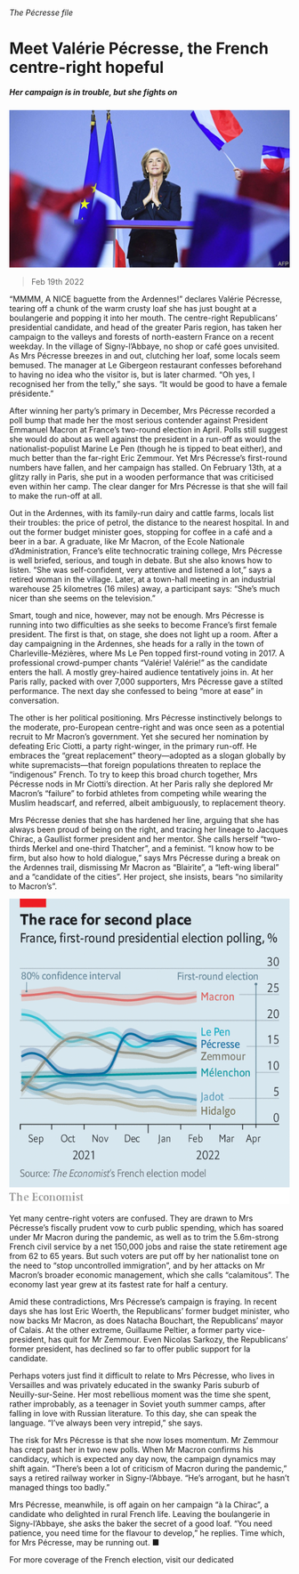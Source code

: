 ###### The Pécresse file

# Meet Valérie Pécresse, the French centre-right hopeful 

##### Her campaign is in trouble, but she fights on 

![image](images/20220219_EUP001_0.jpg) 

> Feb 19th 2022 

“MMMM, A NICE baguette from the Ardennes!” declares Valérie Pécresse, tearing off a chunk of the warm crusty loaf she has just bought at a boulangerie and popping it into her mouth. The centre-right Republicans’ presidential candidate, and head of the greater Paris region, has taken her campaign to the valleys and forests of north-eastern France on a recent weekday. In the village of Signy-l’Abbaye, no shop or café goes unvisited. As Mrs Pécresse breezes in and out, clutching her loaf, some locals seem bemused. The manager at Le Gibergeon restaurant confesses beforehand to having no idea who the visitor is, but is later charmed. “Oh yes, I recognised her from the telly,” she says. “It would be good to have a female présidente.”

After winning her party’s primary in December, Mrs Pécresse recorded a poll bump that made her the most serious contender against President Emmanuel Macron at France’s two-round election in April. Polls still suggest she would do about as well against the president in a run-off as would the nationalist-populist Marine Le Pen (though he is tipped to beat either), and much better than the far-right Eric Zemmour. Yet Mrs Pécresse’s first-round numbers have fallen, and her campaign has stalled. On February 13th, at a glitzy rally in Paris, she put in a wooden performance that was criticised even within her camp. The clear danger for Mrs Pécresse is that she will fail to make the run-off at all.


Out in the Ardennes, with its family-run dairy and cattle farms, locals list their troubles: the price of petrol, the distance to the nearest hospital. In and out the former budget minister goes, stopping for coffee in a café and a beer in a bar. A graduate, like Mr Macron, of the Ecole Nationale d’Administration, France’s elite technocratic training college, Mrs Pécresse is well briefed, serious, and tough in debate. But she also knows how to listen. “She was self-confident, very attentive and listened a lot,” says a retired woman in the village. Later, at a town-hall meeting in an industrial warehouse 25 kilometres (16 miles) away, a participant says: “She’s much nicer than she seems on the television.”

Smart, tough and nice, however, may not be enough. Mrs Pécresse is running into two difficulties as she seeks to become France’s first female president. The first is that, on stage, she does not light up a room. After a day campaigning in the Ardennes, she heads for a rally in the town of Charleville-Mézières, where Ms Le Pen topped first-round voting in 2017. A professional crowd-pumper chants “Valérie! Valérie!” as the candidate enters the hall. A mostly grey-haired audience tentatively joins in. At her Paris rally, packed with over 7,000 supporters, Mrs Pécresse gave a stilted performance. The next day she confessed to being “more at ease” in conversation.

The other is her political positioning. Mrs Pécresse instinctively belongs to the moderate, pro-European centre-right and was once seen as a potential recruit to Mr Macron’s government. Yet she secured her nomination by defeating Eric Ciotti, a party right-winger, in the primary run-off. He embraces the “great replacement” theory—adopted as a slogan globally by white supremacists—that foreign populations threaten to replace the “indigenous” French. To try to keep this broad church together, Mrs Pécresse nods in Mr Ciotti’s direction. At her Paris rally she deplored Mr Macron’s “failure” to forbid athletes from competing while wearing the Muslim headscarf, and referred, albeit ambiguously, to replacement theory.

Mrs Pécresse denies that she has hardened her line, arguing that she has always been proud of being on the right, and tracing her lineage to Jacques Chirac, a Gaullist former president and her mentor. She calls herself “two-thirds Merkel and one-third Thatcher”, and a feminist. “I know how to be firm, but also how to hold dialogue,” says Mrs Pécresse during a break on the Ardennes trail, dismissing Mr Macron as “Blairite”, a “left-wing liberal” and a “candidate of the cities”. Her project, she insists, bears “no similarity to Macron’s”.

![image](images/20220219_EUC338.png) 


Yet many centre-right voters are confused. They are drawn to Mrs Pécresse’s fiscally prudent vow to curb public spending, which has soared under Mr Macron during the pandemic, as well as to trim the 5.6m-strong French civil service by a net 150,000 jobs and raise the state retirement age from 62 to 65 years. But such voters are put off by her nationalist tone on the need to “stop uncontrolled immigration”, and by her attacks on Mr Macron’s broader economic management, which she calls “calamitous”. The economy last year grew at its fastest rate for half a century.

Amid these contradictions, Mrs Pécresse’s campaign is fraying. In recent days she has lost Eric Woerth, the Republicans’ former budget minister, who now backs Mr Macron, as does Natacha Bouchart, the Republicans’ mayor of Calais. At the other extreme, Guillaume Peltier, a former party vice-president, has quit for Mr Zemmour. Even Nicolas Sarkozy, the Republicans’ former president, has declined so far to offer public support for la candidate.

Perhaps voters just find it difficult to relate to Mrs Pécresse, who lives in Versailles and was privately educated in the swanky Paris suburb of Neuilly-sur-Seine. Her most rebellious moment was the time she spent, rather improbably, as a teenager in Soviet youth summer camps, after falling in love with Russian literature. To this day, she can speak the language. “I’ve always been very intrepid,” she says.

The risk for Mrs Pécresse is that she now loses momentum. Mr Zemmour has crept past her in two new polls. When Mr Macron confirms his candidacy, which is expected any day now, the campaign dynamics may shift again. “There’s been a lot of criticism of Macron during the pandemic,” says a retired railway worker in Signy-l’Abbaye. “He’s arrogant, but he hasn’t managed things too badly.”

Mrs Pécresse, meanwhile, is off again on her campaign “à la Chirac”, a candidate who delighted in rural French life. Leaving the boulangerie in Signy-l’Abbaye, she asks the baker the secret of a good loaf. “You need patience, you need time for the flavour to develop,” he replies. Time which, for Mrs Pécresse, may be running out. ■

For more coverage of the French election, visit our dedicated 

